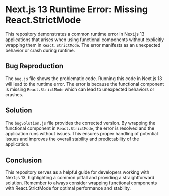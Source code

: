 # Next.js 13 Runtime Error: Missing React.StrictMode

This repository demonstrates a common runtime error in Next.js 13 applications that arises when using functional components without explicitly wrapping them in `React.StrictMode`. The error manifests as an unexpected behavior or crash during runtime. 

## Bug Reproduction

The `bug.js` file shows the problematic code.  Running this code in Next.js 13 will lead to the runtime error.  The error is because the functional component is missing `React.StrictMode` which can lead to unexpected behaviors or crashes.

## Solution

The `bugSolution.js` file provides the corrected version. By wrapping the functional component in `React.StrictMode`, the error is resolved and the application runs without issues. This ensures proper handling of potential issues and improves the overall stability and predictability of the application.

## Conclusion

This repository serves as a helpful guide for developers working with Next.js 13, highlighting a common pitfall and providing a straightforward solution. Remember to always consider wrapping functional components with React.StrictMode for optimal performance and stability.